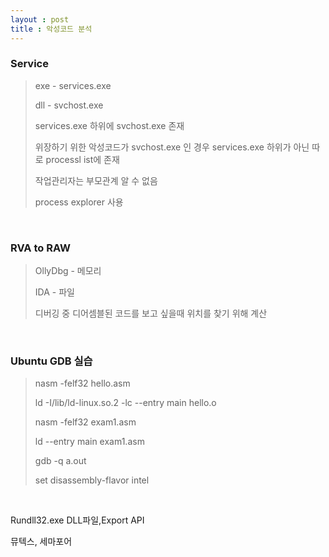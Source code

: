 ```yaml
---
layout : post
title : 악성코드 분석
---
```


### Service

> exe - services.exe
>
> dll - svchost.exe
>
> services.exe 하위에 svchost.exe 존재
>
> 위장하기 위한 악성코드가 svchost.exe 인 경우 services.exe 하위가 아닌 따로 processl ist에 존재
>
> 작업관리자는 부모관계 알 수 없음
>
> process explorer 사용

<br>

### RVA to RAW

> OllyDbg - 메모리
>
> IDA - 파일
>
> 디버깅 중 디어셈블된 코드를 보고 싶을때 위치를 찾기 위해 계산

<br>

### Ubuntu GDB 실습

> nasm -felf32 hello.asm
>
> ld -I/lib/ld-linux.so.2 -lc --entry main hello.o
>
> nasm -felf32 exam1.asm
>
> ld --entry main exam1.asm
>
> gdb -q a.out
>
> set disassembly-flavor intel

<br>

Rundll32.exe DLL파일,Export API

뮤텍스, 세마포어
